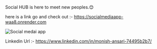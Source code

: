 Social HUB is here to meet new peoples.😊 

here is a link go and check out :- https://socialmediaapp-waa8.onrender.com

![Social medai app](https://github.com/user-attachments/assets/2bbd25d9-050b-414f-8bd9-c4dc8636178f)

Linkedin Url :- https://www.linkedin.com/in/monish-ansari-74495b2b7/
